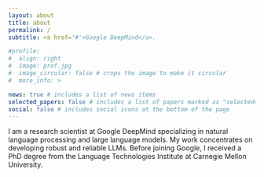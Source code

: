 ```yaml
---
layout: about
title: about
permalink: /
subtitle: <a href='#'>Google DeepMind</a>.

#profile:
#  align: right
#  image: prof.jpg
#  image_circular: false # crops the image to make it circular
#  more_info: >

news: true # includes a list of news items
selected_papers: false # includes a list of papers marked as "selected={true}"
social: false # includes social icons at the bottom of the page
---
```


I am a research scientist at Google DeepMind specializing in natural language processing and large language models. My work concentrates on developing robust and reliable LLMs. Before joining Google, I received a PhD degree from the Language Technologies Institute at Carnegie Mellon University.


